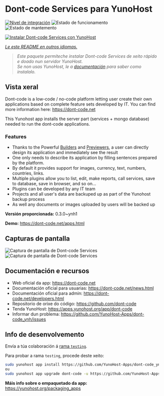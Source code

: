 <!--
NOTA: Este README foi creado automáticamente por <https://github.com/YunoHost/apps/tree/master/tools/readme_generator>
NON debe editarse manualmente.
-->

# Dont-code Services para YunoHost

[![Nivel de integración](https://dash.yunohost.org/integration/dont-code.svg)](https://dash.yunohost.org/appci/app/dont-code) ![Estado de funcionamento](https://ci-apps.yunohost.org/ci/badges/dont-code.status.svg) ![Estado de mantemento](https://ci-apps.yunohost.org/ci/badges/dont-code.maintain.svg)

[![Instalar Dont-code Services con YunoHost](https://install-app.yunohost.org/install-with-yunohost.svg)](https://install-app.yunohost.org/?app=dont-code)

*[Le este README en outros idiomas.](./ALL_README.md)*

> *Este paquete permíteche instalar Dont-code Services de xeito rápido e doado nun servidor YunoHost.*  
> *Se non usas YunoHost, le a [documentación](https://yunohost.org/install) para saber como instalalo.*

## Vista xeral

Dont-code is a low-code / no-code platform letting user create their own applications based on complete feature sets developed by IT.
You can find more information here: https://dont-code.net

This Yunohost app installs the server part (services + mongo database) needed to run the dont-code applications.

### Features

- Thanks to the Powerful [Builders](https://dont-code.net/ide-ui) and [Previewers](https://dont-code.net/ide-ui), a user can directly design its application and immediately see the result
- One only needs to describe its application by filling sentences prepared by the platform.
- By default it provides support for images, currency, text, numbers, countries, links.
- Multiple plugins allow you to list, edit, make reports, call services, save to database, save in browser, and so on...
- Plugins can be developed by any IT team
- Projects and all user's data are backuped up as part of the Yunohost backup process
- As well any documents or images uploaded by users will be backed up


**Versión proporcionada:** 0.3.0~ynh1

**Demo:** <https://dont-code.net/apps.html>

## Capturas de pantalla

![Captura de pantalla de Dont-code Services](./doc/screenshots/previewer.gif)
![Captura de pantalla de Dont-code Services](./doc/screenshots/ide.gif)

## Documentación e recursos

- Web oficial da app: <https://dont-code.net>
- Documentación oficial para usuarias: <https://dont-code.net/news.html>
- Documentación oficial para admin: <https://dont-code.net/developers.html>
- Repositorio de orixe do código: <https://github.com/dont-code>
- Tenda YunoHost: <https://apps.yunohost.org/app/dont-code>
- Informar dun problema: <https://github.com/YunoHost-Apps/dont-code_ynh/issues>

## Info de desenvolvemento

Envía a túa colaboración á [rama `testing`](https://github.com/YunoHost-Apps/dont-code_ynh/tree/testing).

Para probar a rama `testing`, procede deste xeito:

```bash
sudo yunohost app install https://github.com/YunoHost-Apps/dont-code_ynh/tree/testing --debug
ou
sudo yunohost app upgrade dont-code -u https://github.com/YunoHost-Apps/dont-code_ynh/tree/testing --debug
```

**Máis info sobre o empaquetado da app:** <https://yunohost.org/packaging_apps>
